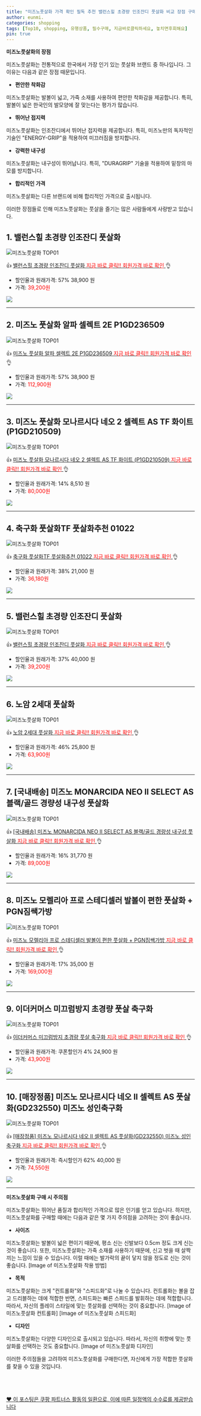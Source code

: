 ```yaml
---
title: "미즈노풋살화 가격 확인 필독 추천 밸런스힐 초경량 인조잔디 풋살화 비교 장점 구매가이드"
author: eunmi.
categories: shopping
tags: [Top10, shopping, 유행상품, 필수구매, 지금바로클릭하세요, 놓치면후회해요]
pin: true
---
```

**미즈노풋살화의 장점**

미즈노풋살화는 전통적으로 한국에서 가장 인기 있는 풋살화 브랜드 중 하나입니다. 그 이유는 다음과 같은 장점 때문입니다.

* **편안한 착화감**

미즈노풋살화는 발볼이 넓고, 가죽 소재를 사용하여 편안한 착화감을 제공합니다. 특히, 발볼이 넓은 한국인의 발모양에 잘 맞는다는 평가가 많습니다.

* **뛰어난 접지력**

미즈노풋살화는 인조잔디에서 뛰어난 접지력을 제공합니다. 특히, 미즈노만의 독자적인 기술인 "ENERGY-GRIP"을 적용하여 미끄러짐을 방지합니다.

* **강력한 내구성**

미즈노풋살화는 내구성이 뛰어납니다. 특히, "DURAGRIP" 기술을 적용하여 밑창의 마모를 방지합니다.

* **합리적인 가격**

미즈노풋살화는 다른 브랜드에 비해 합리적인 가격으로 출시됩니다.

이러한 장점들로 인해 미즈노풋살화는 풋살을 즐기는 많은 사람들에게 사랑받고 있습니다.

   

## 1. 밸런스힐 초경량 인조잔디 풋살화

![미즈노풋살화 TOP01](https://thumbnail6.coupangcdn.com/thumbnails/remote/230x230ex/image/vendor_inventory/b676/979a40605fed2cf337147d7ce490bb6152b8ad8f1ef46b6e6a6847b047f3.jpg)


👍 [밸런스힐 초경량 인조잔디 풋살화 <font color=red> 지금 바로 클릭!! 회원가격 바로 확인 </font> ](https://link.coupang.com/re/AFFSDP?lptag=AF3617701&subid=GithubCoopas&pageKey=7290947434&traceid=V0-153&itemId=18634748774&vendorItemId=85769979865) 👌 


- 할인율과 원래가격: 57%  38,900   원
- 가격: <span style='color:red'>39,200원</span>

[![](/discount_price.png)](https://link.coupang.com/re/AFFSDP?lptag=AF3617701&subid=GithubCoopas&pageKey=7290947434&traceid=V0-153&itemId=18634748774&vendorItemId=85769979865)

---


   

## 2. 미즈노 풋살화 알파 셀렉트 2E P1GD236509

![미즈노풋살화 TOP01](https://thumbnail10.coupangcdn.com/thumbnails/remote/230x230ex/image/vendor_inventory/a813/5e5dea896c01f9e32723b72d16a4324d6b87fecbf3aa117061988ee3aded.jpg)


👍 [미즈노 풋살화 알파 셀렉트 2E P1GD236509 <font color=red> 지금 바로 클릭!! 회원가격 바로 확인 </font> ](https://link.coupang.com/re/AFFSDP?lptag=AF3617701&subid=GithubCoopas&pageKey=7219863552&traceid=V0-153&itemId=18292842235&vendorItemId=86674323623) 👌 


- 할인율과 원래가격: 57%  38,900   원
- 가격: <span style='color:red'>112,900원</span>

[![](/discount_price.png)](https://link.coupang.com/re/AFFSDP?lptag=AF3617701&subid=GithubCoopas&pageKey=7219863552&traceid=V0-153&itemId=18292842235&vendorItemId=86674323623)

---


   

## 3. 미즈노 풋살화 모나르시다 네오 2 셀렉트 AS TF 화이트 (P1GD210509)

![미즈노풋살화 TOP01](https://thumbnail8.coupangcdn.com/thumbnails/remote/230x230ex/image/vendor_inventory/4cca/c31db4f2d94186d988da81cb7fe37ab32e259e8fa7b556e51774c5386918.png)


👍 [미즈노 풋살화 모나르시다 네오 2 셀렉트 AS TF 화이트 (P1GD210509) <font color=red> 지금 바로 클릭!! 회원가격 바로 확인 </font> ](https://link.coupang.com/re/AFFSDP?lptag=AF3617701&subid=GithubCoopas&pageKey=7501026822&traceid=V0-153&itemId=19635313886&vendorItemId=86741641743) 👌 


- 할인율과 원래가격: 14%  8,510   원
- 가격: <span style='color:red'>80,000원</span>

[![](/discount_price.png)](https://link.coupang.com/re/AFFSDP?lptag=AF3617701&subid=GithubCoopas&pageKey=7501026822&traceid=V0-153&itemId=19635313886&vendorItemId=86741641743)

---


   

## 4. 축구화 풋살화TF 풋살화추천 01022

![미즈노풋살화 TOP01](https://thumbnail7.coupangcdn.com/thumbnails/remote/230x230ex/image/vendor_inventory/786c/8672ba473bfd52a73fba89b847a243d6105c24cfbc3f8917b9bfb0612c1f.jpg)


👍 [축구화 풋살화TF 풋살화추천 01022 <font color=red> 지금 바로 클릭!! 회원가격 바로 확인 </font> ](https://link.coupang.com/re/AFFSDP?lptag=AF3617701&subid=GithubCoopas&pageKey=7561570646&traceid=V0-153&itemId=19922400427&vendorItemId=87684090774) 👌 


- 할인율과 원래가격: 38%  21,000   원
- 가격: <span style='color:red'>36,180원</span>

[![](/discount_price.png)](https://link.coupang.com/re/AFFSDP?lptag=AF3617701&subid=GithubCoopas&pageKey=7561570646&traceid=V0-153&itemId=19922400427&vendorItemId=87684090774)

---


   

## 5. 밸런스힐 초경량 인조잔디 풋살화

![미즈노풋살화 TOP01](https://thumbnail10.coupangcdn.com/thumbnails/remote/230x230ex/image/vendor_inventory/a147/2b0fc6f2e9bc8b235a0b465ad4d9b75cd725a2040d167f75f774af31557f.jpg)


👍 [밸런스힐 초경량 인조잔디 풋살화 <font color=red> 지금 바로 클릭!! 회원가격 바로 확인 </font> ](https://link.coupang.com/re/AFFSDP?lptag=AF3617701&subid=GithubCoopas&pageKey=7290947434&traceid=V0-153&itemId=18634748788&vendorItemId=85769979904) 👌 


- 할인율과 원래가격: 37%  40,000   원
- 가격: <span style='color:red'>39,200원</span>

[![](/discount_price.png)](https://link.coupang.com/re/AFFSDP?lptag=AF3617701&subid=GithubCoopas&pageKey=7290947434&traceid=V0-153&itemId=18634748788&vendorItemId=85769979904)

---


   

## 6. 노암 2세대 풋살화

![미즈노풋살화 TOP01](https://thumbnail10.coupangcdn.com/thumbnails/remote/230x230ex/image/retail/images/2023/09/07/16/5/8c9c2f59-96eb-4e54-b85a-5ec8342308c6.jpeg)


👍 [노암 2세대 풋살화 <font color=red> 지금 바로 클릭!! 회원가격 바로 확인 </font> ](https://link.coupang.com/re/AFFSDP?lptag=AF3617701&subid=GithubCoopas&pageKey=7581890834&traceid=V0-153&itemId=20016063096&vendorItemId=87112857122) 👌 


- 할인율과 원래가격: 46%  25,800   원
- 가격: <span style='color:red'>63,900원</span>

[![](/discount_price.png)](https://link.coupang.com/re/AFFSDP?lptag=AF3617701&subid=GithubCoopas&pageKey=7581890834&traceid=V0-153&itemId=20016063096&vendorItemId=87112857122)

---


   

## 7. [국내배송] 미즈노 MONARCIDA NEO II SELECT AS 블랙/골드 경량성 내구성 풋살화

![미즈노풋살화 TOP01](https://thumbnail6.coupangcdn.com/thumbnails/remote/230x230ex/image/vendor_inventory/fbea/4aed736821034746e5131bee9907934aa815ea77994044cb0afb91c4b6c5.jpg)


👍 [[국내배송] 미즈노 MONARCIDA NEO II SELECT AS 블랙/골드 경량성 내구성 풋살화 <font color=red> 지금 바로 클릭!! 회원가격 바로 확인 </font> ](https://link.coupang.com/re/AFFSDP?lptag=AF3617701&subid=GithubCoopas&pageKey=7610304323&traceid=V0-153&itemId=20153913286&vendorItemId=87246789290) 👌 


- 할인율과 원래가격: 16%  31,770   원
- 가격: <span style='color:red'>89,000원</span>

[![](/discount_price.png)](https://link.coupang.com/re/AFFSDP?lptag=AF3617701&subid=GithubCoopas&pageKey=7610304323&traceid=V0-153&itemId=20153913286&vendorItemId=87246789290)

---


   

## 8. 미즈노 모렐리아 프로 스테디셀러 발볼이 편한 풋살화 + PGN짐쌕가방

![미즈노풋살화 TOP01](https://thumbnail10.coupangcdn.com/thumbnails/remote/230x230ex/image/vendor_inventory/9f71/70fb8351b8ed0571584b889a062c8ee7e195dcff97a3d72863c6d894f7b3.jpg)


👍 [미즈노 모렐리아 프로 스테디셀러 발볼이 편한 풋살화 + PGN짐쌕가방 <font color=red> 지금 바로 클릭!! 회원가격 바로 확인 </font> ](https://link.coupang.com/re/AFFSDP?lptag=AF3617701&subid=GithubCoopas&pageKey=7670130664&traceid=V0-153&itemId=20458608060&vendorItemId=87537748488) 👌 


- 할인율과 원래가격: 17%  35,000   원
- 가격: <span style='color:red'>169,000원</span>

[![](/discount_price.png)](https://link.coupang.com/re/AFFSDP?lptag=AF3617701&subid=GithubCoopas&pageKey=7670130664&traceid=V0-153&itemId=20458608060&vendorItemId=87537748488)

---


   

## 9. 이더커머스 미끄럼방지 초경량 풋살 축구화

![미즈노풋살화 TOP01](https://thumbnail10.coupangcdn.com/thumbnails/remote/230x230ex/image/vendor_inventory/d9b9/8a7ce756209e62b5d16756dfefaf88c2ef50b68a4bad107c4439d014dec1.jpg)


👍 [이더커머스 미끄럼방지 초경량 풋살 축구화 <font color=red> 지금 바로 클릭!! 회원가격 바로 확인 </font> ](https://link.coupang.com/re/AFFSDP?lptag=AF3617701&subid=GithubCoopas&pageKey=7534705405&traceid=V0-153&itemId=19792480449&vendorItemId=86895030268) 👌 


- 할인율과 원래가격: 쿠폰할인가 4%  24,900   원
- 가격: <span style='color:red'>43,900원</span>

[![](/discount_price.png)](https://link.coupang.com/re/AFFSDP?lptag=AF3617701&subid=GithubCoopas&pageKey=7534705405&traceid=V0-153&itemId=19792480449&vendorItemId=86895030268)

---


   

## 10. [매장정품] 미즈노 모나르시다 네오 II 셀렉트 AS 풋살화(GD232550) 미즈노 성인축구화

![미즈노풋살화 TOP01](https://thumbnail10.coupangcdn.com/thumbnails/remote/230x230ex/image/vendor_inventory/8a7f/8a05aa22c02a81474d577b263841c68d091c889e1c24dad10ed553c500da.jpg)


👍 [[매장정품] 미즈노 모나르시다 네오 II 셀렉트 AS 풋살화(GD232550) 미즈노 성인축구화 <font color=red> 지금 바로 클릭!! 회원가격 바로 확인 </font> ](https://link.coupang.com/re/AFFSDP?lptag=AF3617701&subid=GithubCoopas&pageKey=7692418705&traceid=V0-153&itemId=20574269904&vendorItemId=87696424336) 👌 


- 할인율과 원래가격: 즉시할인가 62%  40,000   원
- 가격: <span style='color:red'>74,550원</span>

[![](/discount_price.png)](https://link.coupang.com/re/AFFSDP?lptag=AF3617701&subid=GithubCoopas&pageKey=7692418705&traceid=V0-153&itemId=20574269904&vendorItemId=87696424336)

---
**미즈노풋살화 구매 시 주의점**

미즈노풋살화는 뛰어난 품질과 합리적인 가격으로 많은 인기를 얻고 있습니다. 하지만, 미즈노풋살화를 구매할 때에는 다음과 같은 몇 가지 주의점을 고려하는 것이 좋습니다.

* **사이즈**

미즈노풋살화는 발볼이 넓은 편이기 때문에, 평소 신는 신발보다 0.5cm 정도 크게 신는 것이 좋습니다. 또한, 미즈노풋살화는 가죽 소재를 사용하기 때문에, 신고 벗을 때 살짝 끼는 느낌이 있을 수 있습니다. 이럴 때에는 발가락의 끝이 닿지 않을 정도로 신는 것이 좋습니다.
[Image of 미즈노풋살화 착용 방법]

* **목적**

미즈노풋살화는 크게 "컨트롤화"와 "스피드화"로 나눌 수 있습니다. 컨트롤화는 볼을 잡고 드리블하는 데에 적합한 반면, 스피드화는 빠른 스피드를 발휘하는 데에 적합합니다. 따라서, 자신의 플레이 스타일에 맞는 풋살화를 선택하는 것이 중요합니다.
[Image of 미즈노풋살화 컨트롤화]
[Image of 미즈노풋살화 스피드화]

* **디자인**

미즈노풋살화는 다양한 디자인으로 출시되고 있습니다. 따라서, 자신의 취향에 맞는 풋살화를 선택하는 것도 중요합니다.
[Image of 미즈노풋살화 디자인]

이러한 주의점들을 고려하여 미즈노풋살화를 구매한다면, 자신에게 가장 적합한 풋살화를 찾을 수 있을 것입니다.<br><br><br><br><br> [ ❤  이 포스팅은 쿠팡 파트너스 활동의 일환으로, 이에 따른 일정액의 수수료를 제공받습니다](https://link.coupang.com/a/bcEFyh)